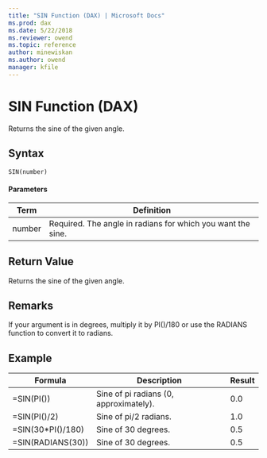 ```yaml
---
title: "SIN Function (DAX) | Microsoft Docs"
ms.prod: dax
ms.date: 5/22/2018
ms.reviewer: owend
ms.topic: reference
author: minewiskan
ms.author: owend
manager: kfile
---
```

# SIN Function (DAX)
Returns the sine of the given angle.  
  
## Syntax  
  
```  
SIN(number)  
```  
  
#### Parameters  
  
|Term|Definition|  
|--------|--------------|  
|number|Required. The angle in radians for which you want the sine.|  
  
## Return Value  
Returns the sine of the given angle.  
  
## Remarks  
If your argument is in degrees, multiply it by PI()/180 or use the RADIANS function to convert it to radians.  
  
## Example  
  
|Formula|Description|Result|  
|-----------|---------------|----------|  
|=SIN(PI())|Sine of pi radians (0, approximately).|0.0|  
|=SIN(PI()/2)|Sine of pi/2 radians.|1.0|  
|=SIN(30*PI()/180)|Sine of 30 degrees.|0.5|  
|=SIN(RADIANS(30))|Sine of 30 degrees.|0.5|  
  
